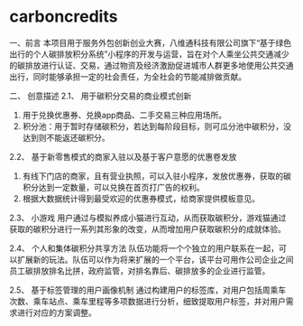 # carboncredits
一、前言
  本项目用于服务外包创新创业大赛，八维通科技有限公司旗下“基于绿色出行的个人碳排放积分系统”小程序的开发与运营，旨在对个人乘坐公共交通减少的碳排放进行认证、交易，通过物资及经济激励促进城市人群更多地使用公共交通出行，同时能够承担一定的社会责任，为全社会的节能减排做贡献。

二、	创意描述 
2.1、 用于碳积分交易的商业模式创新
  1.	用于兑换优惠券、兑换app商品、二手交易三种应用场所。
  2.	积分池：用于暂时存储碳积分，若达到每阶段目标，则可瓜分池中碳积分，没达到则不能返还碳积分。
  
2.2、	基于新零售模式的商家入驻以及基于客户意愿的优惠卷发放
  1.	有线下门店的商家，且有营业执照，可以入驻小程序，发放优惠券，获取的碳积分达到一定数量，可以兑换在首页打广告的权利。
  2.	根据大数据统计得到最受欢迎的优惠券模式，给商家提供模板意见。
  
2.3、	小游戏
  用户通过与模拟养成小猫进行互动，从而获取碳积分，游戏猫通过获取的碳积分进行一系列其形象的改变，从而增加用户获取碳积分的成就体验。
    
2.4、	个人和集体碳积分共享方法
  队伍功能将一个个独立的用户联系在一起，可以扩展新的玩法。队伍可以作为将来扩展的一个平台，该平台可用作公司企业之间员工碳排放排名比拼，政府监管，对排名靠后、碳排放多的企业进行监管。
 
2.5、	基于标签管理的用户画像机制
  通过构建用户的标签库，对用户包括周乘车次数、乘车站点、乘车里程等多项数据进行分析，细致提取用户标签，并对用户需求进行对应的方案调整。
